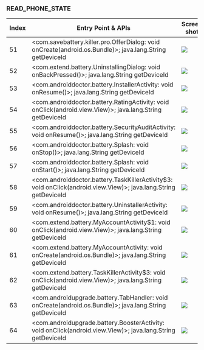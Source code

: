 ### READ_PHONE_STATE
| Index | Entry Point & APIs | Screen shot | Resource id | Label |
| ------------- | ------------- | ------------- |-------------|-------------|
| 51 | <com.savebattery.killer.pro.OfferDialog: void onCreate(android.os.Bundle)>; java.lang.String getDeviceId | ![](D:\COSMOS\output\py\Drebin\FakeDoc\814914828305615ee1b4e41c9a9d252120de8670b41c70ecdae74e6822d26d6b\com.savebattery.killer.pro.OfferDialog.png) |  | |
| 52 | <com.extend.battery.UninstallingDialog: void onBackPressed()>; java.lang.String getDeviceId | ![](D:\COSMOS\output\py\Drebin\FakeDoc\fdcbff70e0c65ccdd16b396b4276a343ac4f66842e3f87614e42785e4ef14cf8\com.extend.battery.UninstallingDialog.png) |  | |
| 53 | <com.androiddoctor.battery.InstallerActivity: void onResume()>; java.lang.String getDeviceId | ![](D:\COSMOS\output\py\Drebin\FakeDoc\6fcecb53ad06b82f74023730a9d056717dd8f0f5bf4ac31be95ee87baac89bf5\com.androiddoctor.battery.InstallerActivity.png) |  | |
| 54 | <com.androiddoctor.battery.RatingActivity: void onClick(android.view.View)>; java.lang.String getDeviceId | ![](D:\COSMOS\output\py\Drebin\FakeDoc\6fcecb53ad06b82f74023730a9d056717dd8f0f5bf4ac31be95ee87baac89bf5\com.androiddoctor.battery.RatingActivity.png) |  | |
| 55 | <com.androiddoctor.battery.SecurityAuditActivity: void onResume()>; java.lang.String getDeviceId | ![](D:\COSMOS\output\py\Drebin\FakeDoc\6fcecb53ad06b82f74023730a9d056717dd8f0f5bf4ac31be95ee87baac89bf5\com.androiddoctor.battery.SecurityAuditActivity.png) |  | |
| 56 | <com.androiddoctor.battery.Splash: void onStop()>; java.lang.String getDeviceId | ![](D:\COSMOS\output\py\Drebin\FakeDoc\6fcecb53ad06b82f74023730a9d056717dd8f0f5bf4ac31be95ee87baac89bf5\com.androiddoctor.battery.Splash.png) |  | |
| 57 | <com.androiddoctor.battery.Splash: void onStart()>; java.lang.String getDeviceId | ![](D:\COSMOS\output\py\Drebin\FakeDoc\6fcecb53ad06b82f74023730a9d056717dd8f0f5bf4ac31be95ee87baac89bf5\com.androiddoctor.battery.Splash.png) |  | |
| 58 | <com.androiddoctor.battery.TaskKillerActivity$3: void onClick(android.view.View)>; java.lang.String getDeviceId | ![](D:\COSMOS\output\py\Drebin\FakeDoc\6fcecb53ad06b82f74023730a9d056717dd8f0f5bf4ac31be95ee87baac89bf5\com.androiddoctor.battery.TaskKillerActivity.png) |  | |
| 59 | <com.androiddoctor.battery.UninstallerActivity: void onResume()>; java.lang.String getDeviceId | ![](D:\COSMOS\output\py\Drebin\FakeDoc\6fcecb53ad06b82f74023730a9d056717dd8f0f5bf4ac31be95ee87baac89bf5\com.androiddoctor.battery.UninstallerActivity.png) |  | |
| 60 | <com.extend.battery.MyAccountActivity$1: void onClick(android.view.View)>; java.lang.String getDeviceId | ![](D:\COSMOS\output\py\Drebin\FakeDoc\b3a839278021124c82fc3e9094c7401600f5922e6693a83525d709baafea4750\com.extend.battery.MyAccountActivity.png) |  | |
| 61 | <com.extend.battery.MyAccountActivity: void onCreate(android.os.Bundle)>; java.lang.String getDeviceId | ![](D:\COSMOS\output\py\Drebin\FakeDoc\b3a839278021124c82fc3e9094c7401600f5922e6693a83525d709baafea4750\com.extend.battery.MyAccountActivity.png) |  | |
| 62 | <com.extend.battery.TaskKillerActivity$3: void onClick(android.view.View)>; java.lang.String getDeviceId | ![](D:\COSMOS\output\py\Drebin\FakeDoc\bcdc6392b3b37f15957006bcf397e41bd002267ca25e3f96e0d9d80d6d4a184c\com.extend.battery.TaskKillerActivity.png) |  | |
| 63 | <com.androidupgrade.battery.TabHandler: void onCreate(android.os.Bundle)>; java.lang.String getDeviceId | ![](D:\COSMOS\output\py\Drebin\FakeDoc\e888192a3eaa165904cc19129aa31fc1bad9913fb1cfb2cc3df22dde8eeea68d\com.androidupgrade.battery.TabHandler.png) |  | |
| 64 | <com.androidupgrade.battery.BoosterActivity: void onClick(android.view.View)>; java.lang.String getDeviceId | ![](D:\COSMOS\output\py\Drebin\FakeDoc\ef3f7123c77d5241f32d7cf4a6ba9944c534bd05afe64c806bdca1a4220cda3e\com.androidupgrade.battery.BoosterActivity.png) |  | |
